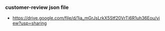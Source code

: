 ### customer-review json file 
  - https://drive.google.com/file/d/1ja_mGrJsLrkX5Stf20VrTi6R1uh36Eou/view?usp=sharing
